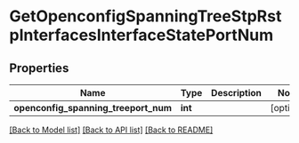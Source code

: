 # GetOpenconfigSpanningTreeStpRstpInterfacesInterfaceStatePortNum

## Properties
Name | Type | Description | Notes
------------ | ------------- | ------------- | -------------
**openconfig_spanning_treeport_num** | **int** |  | [optional] 

[[Back to Model list]](../README.md#documentation-for-models) [[Back to API list]](../README.md#documentation-for-api-endpoints) [[Back to README]](../README.md)


